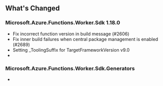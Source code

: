 ## What's Changed

<!-- Please add your release notes in the following format:
- My change description (#PR/#issue)
-->

### Microsoft.Azure.Functions.Worker.Sdk 1.18.0

- Fix incorrect function version in build message (#2606)
- Fix inner build failures when central package management is enabled (#2689)
- Setting _ToolingSuffix for TargetFrameworkVersion v9.0
- <entry>

### Microsoft.Azure.Functions.Worker.Sdk.Generators <version>

- <entry>
